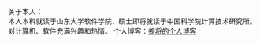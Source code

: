 关于本人：  
本人本科就读于山东大学软件学院，硕士即将就读于中国科学院计算技术研究所。  
对计算机、软件充满兴趣和热情。
个人博客：[姜将的个人博客](https://jiang54864.github.io/)
